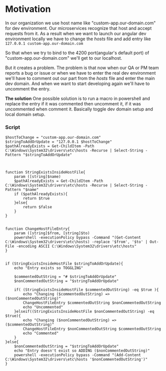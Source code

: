 # Motivation
In our organization we use host name like "custom-app.our-domain.com" for dev environment. Our microservices recognize that host and accept requests from it. As a result when we want to launch our angular dev environment locally we have to change the *hosts* file and add entry like
`127.0.0.1 custom-app.our-domain.com`

So that when we try to bind to the 4200 port(angular's default port) of "custom-app.our-domain.com" we'll get to our localhost.

But it creates a problem. The problem is that now when our QA or PM team reports a bug or issue or when we have to enter the real dev environment we'll have to comment out our part from the *hosts* file and enter the main dev domain. And when we want to start developing again we'll have to uncomment the entry.

**The solution**
One possible solution is to run a macro in powershell and replace the entry if it was commented then uncomment it, if it was uncommented when comment it. Basically toggle dev domain setup and local domain setup.

### Script
```
$hostToChange = "custom-app.our-domain.com"
$stringToAddOrUpdate = "127.0.0.1 $hostToChange"
$pathAlreadyExists = Get-ChildItem -Path C:\Windows\System32\drivers\etc\hosts -Recurse | Select-String -Pattern "$stringToAddOrUpdate"



function StringExistsInsideHostFile{
    param ([string]$name)
    $pathAlreadyExists = Get-ChildItem -Path C:\Windows\System32\drivers\etc\hosts -Recurse | Select-String -Pattern "$name"
    if ($pathAlreadyExists){
        return $true
    }else{
        return $false
    }
}


function ChangeHostFileEntry{
    param ([string]$from, [string]$to)
    powershell -executionPolicy bypass -Command "(Get-Content C:\Windows\System32\drivers\etc\hosts) -replace '$from', '$to' | Out-File -encoding ASCII C:\Windows\System32\drivers\etc\hosts"
}


if (StringExistsInsideHostFile $stringToAddOrUpdate){
    echo "Entry exists so TOGGLING"
    
    $commentedOutString = "# $stringToAddOrUpdate"
    $nonCommentedOutString = "$stringToAddOrUpdate"

    if( (StringExistsInsideHostFile $commentedOutString) -eq $true ){
        echo "Changing ($commentedOutString) => ($nonCommentedOutString)"
        ChangeHostFileEntry $commentedOutString $nonCommentedOutString
        echo "Uncommented"
    }elseif((StringExistsInsideHostFile $nonCommentedOutString) -eq $true){
        echo "Changing ($nonCommentedOutString) => ($commentedOutString)"
        ChangeHostFileEntry $nonCommentedOutString $commentedOutString
        echo "Commented"
    }
}else{
    $nonCommentedOutString = "$stringToAddOrUpdate"
    echo "Entry doesn't exist so ADDING ($nonCommentedOutString)"
    powershell -executionPolicy bypass -Command "(Add-Content C:\Windows\System32\drivers\etc\hosts '$nonCommentedOutString')"
}
```

